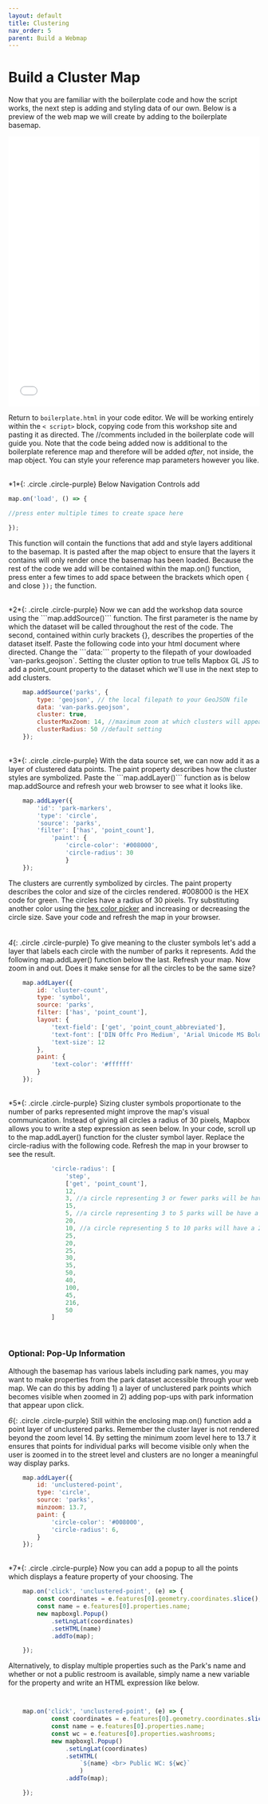 ```yaml
---
layout: default
title: Clustering
nav_order: 5
parent: Build a Webmap
---
```

# Build a Cluster Map

Now that you are familiar with the boilerplate code and how the script works, the next step is adding and styling data of our own. Below is a preview of the web map we will create by adding to the boilerplate basemap.

<iframe src="./cluster-map.html" style="width: 100%; height: 540px; border:none;"></iframe>
<!-- https://github.com/ubc-library-rc/intro-mapbox/blob/5b582ed327ce2fb6a4a04db4e26ddb6baa819271/content/cluster-map.html -->
    

Return to `boilerplate.html` in your code editor. We will be working entirely within the `< script>` block, copying code from this workshop site and pasting it as directed. The //comments included in the boilerplate code will guide you. Note that the code being added now is additional to the boilerplate reference map and therefore will be added *after*, not inside, the map object. You can style your reference map parameters however you like. 

<br>
*1*{: .circle .circle-purple} Below Navigation Controls add 

```js
map.on('load', () => { 

//press enter multiple times to create space here

});
```

This function will contain the functions that add and style layers additional to the basemap. It is pasted after the map object to ensure that the layers it contains will only render once the basemap has been loaded. Because the rest of the code we add will be contained within the map.on() function, press enter a few times to add space between the brackets which open  `{` and close `});` the function. 
    
<br>
*2*{: .circle .circle-purple} 
Now we can add the workshop data source using the ```map.addSource()``` function. The first parameter is the name by which the dataset will be called throughout the rest of the code. The second, contained within curly brackets {}, describes the properties of the dataset itself. Paste the following code into your html document where directed. Change the ```data:``` property to the filepath of your dowloaded `van-parks.geojson`. Setting the cluster option to true tells Mapbox GL JS to add a point_count property to the dataset which we'll use in the next step to add clusters. 

```js
    map.addSource('parks', {
        type: 'geojson', // the local filepath to your GeoJSON file
        data: 'van-parks.geojson',
        cluster: true, 
        clusterMaxZoom: 14, //maximum zoom at which clusters will appear
        clusterRadius: 50 //default setting
    });
```
   
<br>
*3*{: .circle .circle-purple}
With the data source set, we can now add it as a layer of clustered data points. The paint property describes how the cluster styles are symbolized. Paste the ```map.addLayer()``` function as is below map.addSource and refresh your web browser to see what it looks like. 

```js
    map.addLayer({
        'id': 'park-markers',
        'type': 'circle', 
        'source': 'parks', 
        'filter': ['has', 'point_count'],
            'paint': {
                'circle-color': '#008000',
                'circle-radius': 30
                }
    });
```
The clusters are currently symbolized by circles. The paint property describes the color and size of the circles rendered. #008000 is the HEX code for green. The circles have a radius of 30 pixels. Try substituting another color using the [hex color picker](https://www.google.com/search?q=hex+color+picker&oq=hex&aqs=chrome.0.69i59j69i57j69i59l2j46i199i433i465i512j0i433i512l3j46i131i199i433i465i512j0i433i512.1328j1j7&sourceid=chrome&ie=UTF-8) and increasing or decreasing the circle size. Save your code and refresh the map in your browser. 
<br>
<br>    
*4*{: .circle .circle-purple}
To give meaning to the cluster symbols let's add a layer that labels each circle with the number of parks it represents. Add the following map.addLayer() function below the last. Refresh your map. Now zoom in and out. Does it make sense for all the circles to be the same size?

```js
    map.addLayer({
        id: 'cluster-count',
        type: 'symbol',
        source: 'parks',
        filter: ['has', 'point_count'],
        layout: {
            'text-field': ['get', 'point_count_abbreviated'],
            'text-font': ['DIN Offc Pro Medium', 'Arial Unicode MS Bold'],
            'text-size': 12
        },
        paint: {
            'text-color': '#ffffff'
        }
    });
```
      
<br>
*5*{: .circle .circle-purple}
Sizing cluster symbols proportionate to the number of parks represented might improve the map's visual communication. Instead of giving all circles a radius of 30 pixels, Mapbox allows you to write a step expression as seen below. In your code, scroll up to the map.addLayer() function for the cluster symbol layer. Replace the circle-radius with the following code. Refresh the map in your browser to see the result.  

```js
            'circle-radius': [
                'step',
                ['get', 'point_count'], 
                12, 
                3, //a circle representing 3 or fewer parks will be have a 12px radius  
                15, 
                5, //a circle representing 3 to 5 parks will be have a 15px radius 
                20,   
                10, //a circle representing 5 to 10 parks will have a 20px radius
                25,
                20,
                25,
                30,
                35,
                50,
                40,
                100,
                45,
                216,
                50
            ]
```

<br>

### Optional: Pop-Up Information 
Although the basemap has various labels including park names, you may want to make properties from the park dataset accessible through your web map. We can do this by adding 1) a layer of unclustered park points which becomes visible when zoomed in 2) adding pop-ups with park information that appear upon click. 

    
*6*{: .circle .circle-purple} 
Still within the enclosing map.on() function add a point layer of unclustered parks. Remember the cluster layer is not rendered beyond the zoom level 14. By setting the minimum zoom level here to 13.7 it ensures that points for individual parks will become visible only when the user is zoomed in to the street level and clusters are no longer a meaningful way display parks. 

```js
    map.addLayer({
        id: 'unclustered-point',
        type: 'circle',
        source: 'parks',
        minzoom: 13.7,
        paint: {
            'circle-color': '#008000',
            'circle-radius': 6,
        }
    });

```
<br>
*7*{: .circle .circle-purple} Now you can add a popup to all the points which displays a feature property of your choosing. The 

```js
    map.on('click', 'unclustered-point', (e) => {
        const coordinates = e.features[0].geometry.coordinates.slice();
        const name = e.features[0].properties.name;
        new mapboxgl.Popup()
            .setLngLat(coordinates)
            .setHTML(name)
            .addTo(map);

    });
```
    
Alternatively, to display multiple properties such as the Park's name and whether or not a public restroom is available, simply name a new variable for the property and write an HTML expression like below. 

```js


    map.on('click', 'unclustered-point', (e) => {
            const coordinates = e.features[0].geometry.coordinates.slice();
            const name = e.features[0].properties.name;
            const wc = e.features[0].properties.washrooms;
            new mapboxgl.Popup()
                .setLngLat(coordinates)
                .setHTML(
                    `${name} <br> Public WC: ${wc}`
                    )
                .addTo(map);

    });
```

